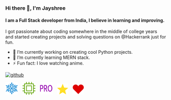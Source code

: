 ### Hi there 👋, I'm Jayshree
#### I am a Full Stack developer from India, I believe in learning and improving.

I got passionate about coding somewhere in the middle of college years and started creating projects and solving questions on @Hackerrank just for fun. 

- 🔭 I’m currently working on creating cool Python projects.
- 🌱 I’m currently learning MERN stack.
- ⚡ Fun fact: I love watching anime.

 [<img src='https://cdn.jsdelivr.net/npm/simple-icons@3.0.1/icons/github.svg' alt='github' height='40'>](https://github.com/IamJayshree)  

<a href='https://archiveprogram.github.com/'><img src='https://raw.githubusercontent.com/acervenky/animated-github-badges/master/assets/acbadge.gif' width='40' height='40'></a> <a href='https://docs.github.com/en/developers'><img src='https://raw.githubusercontent.com/acervenky/animated-github-badges/master/assets/devbadge.gif' width='40' height='40'></a> <a href='https://github.com/pricing'><img src='https://raw.githubusercontent.com/acervenky/animated-github-badges/master/assets/pro.gif' width='40' height='40'></a> <a href='https://stars.github.com/'><img src='https://raw.githubusercontent.com/acervenky/animated-github-badges/master/assets/starbadge.gif' width='35' height='35'></a> <a href='https://docs.github.com/en/github/supporting-the-open-source-community-with-github-sponsors'><img src='https://raw.githubusercontent.com/acervenky/animated-github-badges/master/assets/sponsorbadge.gif' width='35' height='35'></a> 

